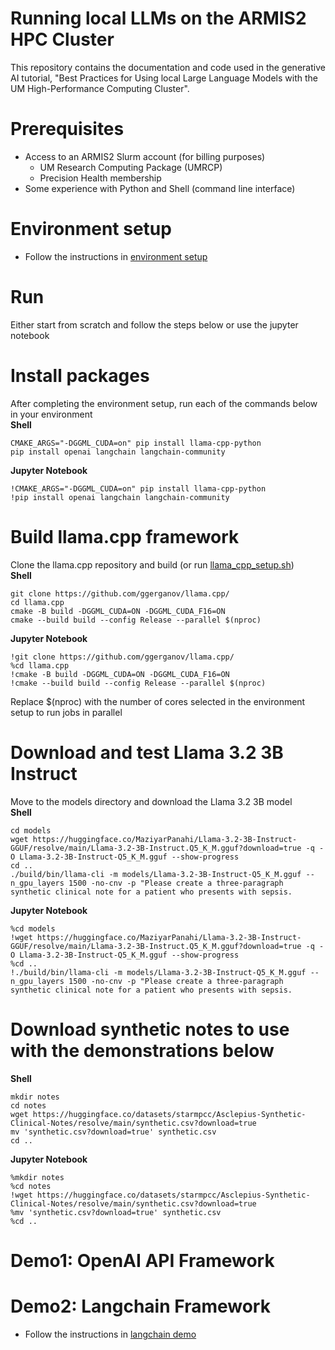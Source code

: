 # Running local LLMs on the ARMIS2 HPC Cluster
This repository contains the documentation and code used in the generative AI tutorial, "Best Practices for Using local Large Language Models with the UM High-Performance Computing Cluster".

# Prerequisites
* Access to an ARMIS2 Slurm account (for billing purposes)
    * UM Research Computing Package (UMRCP)
    * Precision Health membership
* Some experience with Python and Shell (command line interface)

# Environment setup
* Follow the instructions in [environment setup](env-setup.md)

# Run
Either start from scratch and follow the steps below or use the jupyter notebook

# Install packages
After completing the environment setup, run each of the commands below in your environment\
**Shell**
```
CMAKE_ARGS="-DGGML_CUDA=on" pip install llama-cpp-python
pip install openai langchain langchain-community
```
**Jupyter Notebook**
```
!CMAKE_ARGS="-DGGML_CUDA=on" pip install llama-cpp-python
!pip install openai langchain langchain-community
```

# Build llama.cpp framework
Clone the llama.cpp repository and build (or run [llama_cpp_setup.sh](llama_cpp_setup.sh))\
**Shell**
```
git clone https://github.com/ggerganov/llama.cpp/
cd llama.cpp
cmake -B build -DGGML_CUDA=ON -DGGML_CUDA_F16=ON
cmake --build build --config Release --parallel $(nproc)
```
**Jupyter Notebook**
```
!git clone https://github.com/ggerganov/llama.cpp/
%cd llama.cpp
!cmake -B build -DGGML_CUDA=ON -DGGML_CUDA_F16=ON
!cmake --build build --config Release --parallel $(nproc)
```
Replace $(nproc) with the number of cores selected in the environment setup to run jobs in parallel

# Download and test Llama 3.2 3B Instruct
Move to the models directory and download the Llama 3.2 3B model\
**Shell**
```
cd models
wget https://huggingface.co/MaziyarPanahi/Llama-3.2-3B-Instruct-GGUF/resolve/main/Llama-3.2-3B-Instruct.Q5_K_M.gguf?download=true -q -O Llama-3.2-3B-Instruct-Q5_K_M.gguf --show-progress
cd ..
./build/bin/llama-cli -m models/Llama-3.2-3B-Instruct-Q5_K_M.gguf --n_gpu_layers 1500 -no-cnv -p "Please create a three-paragraph synthetic clinical note for a patient who presents with sepsis.
```
**Jupyter Notebook**
```
%cd models
!wget https://huggingface.co/MaziyarPanahi/Llama-3.2-3B-Instruct-GGUF/resolve/main/Llama-3.2-3B-Instruct.Q5_K_M.gguf?download=true -q -O Llama-3.2-3B-Instruct-Q5_K_M.gguf --show-progress
%cd ..
!./build/bin/llama-cli -m models/Llama-3.2-3B-Instruct-Q5_K_M.gguf --n_gpu_layers 1500 -no-cnv -p "Please create a three-paragraph synthetic clinical note for a patient who presents with sepsis.
```

# Download synthetic notes to use with the demonstrations below
**Shell**
```
mkdir notes
cd notes
wget https://huggingface.co/datasets/starmpcc/Asclepius-Synthetic-Clinical-Notes/resolve/main/synthetic.csv?download=true
mv 'synthetic.csv?download=true' synthetic.csv
cd ..
```
**Jupyter Notebook**
```
%mkdir notes
%cd notes
!wget https://huggingface.co/datasets/starmpcc/Asclepius-Synthetic-Clinical-Notes/resolve/main/synthetic.csv?download=true
%mv 'synthetic.csv?download=true' synthetic.csv
%cd ..
```
# Demo1: OpenAI API Framework

# Demo2: Langchain Framework
* Follow the instructions in [langchain demo](langchain-demo.md)

